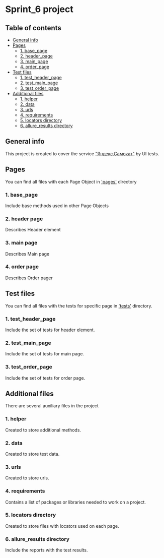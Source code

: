# Sprint_6 project

## Table of contents
* [General info](#general-info)
* [Pages](#pages)
  * [1. base_page](#1-base_page)
  * [2. header_page](#2-header-page)
  * [3. main_page](#3-main-page)
  * [4. order_page](#4-order-page)
* [Test files](#test-files)
  * [1. test_header_page](#1-test_header_page)
  * [2. test_main_page](#2-test_main_page)
  * [3. test_order_page](#3-test_order_page)
* [Additional files](#additional-files)
  * [1. helper](#1-helper)
  * [2. data](#2-data)
  * [3. urls](#3-urls)
  * [4. requirements](#4-requirements)
  * [5. locators directory](#5-locators-directory)
  * [6. allure_results directory](#6-allure_results-directory)


## General info
This project is created to cover the service ["Яндекс.Самокат"](https://qa-scooter.praktikum-services.ru/) by UI tests.

## Pages
You can find all files with each Page Object in ['pages'](../blob/main/pages) directory
### 1. base_page
Include base methods used in other Page Objects

### 2. header page
Describes Header element

### 3. main page
Describes Main page

### 4. order page
Describes Order pager

## Test files
You can find all files with the tests for specific page in ['tests'](../blob/main/tests) directory. 
  
### 1. test_header_page
Include the set of tests for header element.

### 2. test_main_page
Include the set of tests for main page.

### 3. test_order_page
Include the set of tests for order page.

## Additional files
There are several auxiliary files in the project

### 1. helper
Created to store additional methods.

### 2. data
Created to store test data.

### 3. urls
Created to store urls.

### 4. requirements
Contains a list of packages or libraries needed to work on a project.

### 5. locators directory
Created to store files with locators used on each page.

### 6. allure_results directory
Include the reports with the test results.


